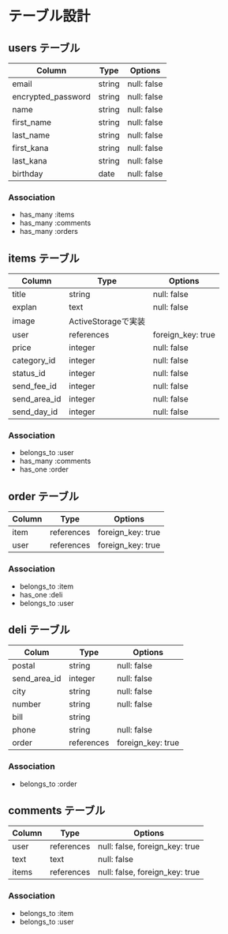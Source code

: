 # テーブル設計

## users テーブル

| Column               | Type   | Options     |
| -------------------- | ------ | ----------- |
| email                | string | null: false |
| encrypted_password   | string | null: false |
| name                 | string | null: false |
| first_name           | string | null: false |
| last_name            | string | null: false |
| first_kana           | string | null: false |
| last_kana            | string | null: false |
| birthday             | date   | null: false |

### Association

- has_many :items
- has_many :comments
- has_many :orders

## items テーブル

| Column       | Type       | Options                            |
| ------------ | ---------- | ---------------------------------- |
| title        | string     | null: false                        |
| explan       | text       | null: false                        |
| image        | ActiveStorageで実装                              |
| user         | references | foreign_key: true                  |
| price        | integer    | null: false                        |
| category_id  | integer    | null: false                        |
| status_id    | integer    | null: false                        |
| send_fee_id  | integer    | null: false                        |
| send_area_id | integer    | null: false                        |
| send_day_id  | integer    | null: false                        |

### Association

- belongs_to :user
- has_many :comments
- has_one :order

## order テーブル

| Column     | Type       | Options           |
| ---------- | ---------- | ----------------- |
| item       | references | foreign_key: true |
| user       | references | foreign_key: true |

### Association

- belongs_to :item
- has_one :deli
- belongs_to :user

## deli テーブル

| Colum          | Type       | Options           |
| -------------- | -----------| ----------------- |
| postal         | string     | null: false       |
| send_area_id   | integer    | null: false       |
| city           | string     | null: false       |
| number         | string     | null: false       |
| bill           | string     |                   |
| phone          | string     | null: false       |
| order          | references | foreign_key: true |

### Association

- belongs_to :order

## comments テーブル

| Column    | Type       | Options                        |
| --------- | ---------- | ------------------------------ |
| user      | references | null: false, foreign_key: true |
| text      | text       | null: false                    |
| items     | references | null: false, foreign_key: true |

### Association

- belongs_to :item
- belongs_to :user
